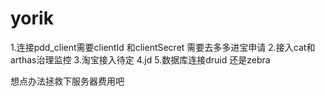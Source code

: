 # yorik

1.连接pdd_client需要clientId 和clientSecret 需要去多多进宝申请
2.接入cat和arthas治理监控
3.淘宝接入待定
4.jd
5.数据库连接druid 还是zebra

想点办法拯救下服务器费用吧

